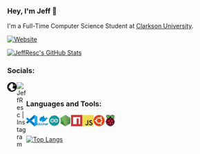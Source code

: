 ### Hey, I'm Jeff 👋
I'm a Full-Time Computer Science Student at [Clarkson University](https://clarkson.edu).

[![Website](https://img.shields.io/uptimerobot/status/m785965921-7f6aa2a46ecc47d78117eeb9?label=www.JeffResc.dev&style=for-the-badge)](https://JeffResc.dev)

[![JeffResc's GitHub Stats](https://github-readme-stats.vercel.app/api?username=JeffResc&show_icons=true&theme=dracula)](https://github.com/anuraghazra/github-readme-stats)

### Socials:

[<img align="left" alt="JeffResc.dev" width="22px" src="https://raw.githubusercontent.com/iconic/open-iconic/master/svg/globe.svg" />][website]
[<img align="left" alt="JeffResc | Instagram" width="22px" src="https://cdn.jsdelivr.net/npm/simple-icons@v3/icons/instagram.svg" />][instagram]

<br />

### Languages and Tools:

[<img align="left" alt="Visual Studio Code" width="26px" src="https://raw.githubusercontent.com/github/explore/80688e429a7d4ef2fca1e82350fe8e3517d3494d/topics/visual-studio-code/visual-studio-code.png" />](https://github.com/topics/vscode)
[<img align="left" alt="Docker" width="26px" src="https://raw.githubusercontent.com/github/explore/80688e429a7d4ef2fca1e82350fe8e3517d3494d/topics/docker/docker.png" />](https://github.com/topics/docker)
[<img align="left" alt="Arduino" width="26px" src="https://raw.githubusercontent.com/github/explore/80688e429a7d4ef2fca1e82350fe8e3517d3494d/topics/arduino/arduino.png" />](https://github.com/topics/arduino)
[<img align="left" alt="Node.js" width="26px" src="https://raw.githubusercontent.com/github/explore/80688e429a7d4ef2fca1e82350fe8e3517d3494d/topics/nodejs/nodejs.png" />](https://github.com/topics/nodejs)
[<img align="left" alt="NPM" width="26px" src="https://raw.githubusercontent.com/github/explore/80688e429a7d4ef2fca1e82350fe8e3517d3494d/topics/npm/npm.png" />](https://github.com/topics/npm)
[<img align="left" alt="JavaScript" width="26px" src="https://raw.githubusercontent.com/github/explore/80688e429a7d4ef2fca1e82350fe8e3517d3494d/topics/javascript/javascript.png" />](https://github.com/topics/javascript)
[<img align="left" alt="Ubuntu" width="26px" src="https://raw.githubusercontent.com/github/explore/80688e429a7d4ef2fca1e82350fe8e3517d3494d/topics/ubuntu/ubuntu.png" />](https://github.com/topics/ubuntu)
[<img align="left" alt="Raspberry Pi" width="26px" src="https://raw.githubusercontent.com/github/explore/80688e429a7d4ef2fca1e82350fe8e3517d3494d/topics/raspberry-pi/raspberry-pi.png" />](https://github.com/topics/raspberry-pi)

<br />
<br />

[![Top Langs](https://github-readme-stats.vercel.app/api/top-langs/?username=JeffResc&layout=compact)](https://github.com/anuraghazra/github-readme-stats)

[website]: https://JeffResc.dev
[instagram]: https://instagram.com/JeffResc

